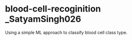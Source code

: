 # blood-cell-recoginition         _SatyamSingh026
Using a simple ML approach to classify blood cell class type.